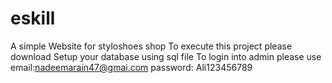 # eskill
A simple Website for styloshoes shop
To execute this project please download
Setup your database using sql file 
To login into admin please use 
email:nadeemarain47@gmai.com
password: Ali123456789
